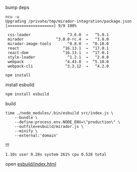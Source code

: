 bump deps 
```
ncu -u
Upgrading /private/tmp/mirador-integration/package.json
[====================] 9/9 100%

 css-loader                ^3.6.0  →   ^5.0.1     
 mirador              ^3.0.0-rc.4  →   ^3.0.0     
 mirador-image-tools       ^0.8.0  →  ^0.10.0     
 react                   ^16.13.1  →  ^17.0.1     
 react-dom               ^16.13.1  →  ^17.0.1     
 style-loader              ^1.2.1  →   ^2.0.0     
 webpack                  ^4.43.0  →  ^5.10.0     
 webpack-cli              ^3.3.12  →   ^4.2.0
 ```

 ```
 npm install
 ```

 install esbuild

 ```
 npm install esbuild
```

build

```
time ./node_modules/.bin/esbuild src/index.js \
    --bundle \
    --define:process.env.NODE_ENV=\"production\" \
    --outfile=esbuild/mirador.js \
    --minify \
    --external:'domain'
```

!!!
```
1.10s user 0.28s system 261% cpu 0.528 total
```


open [esbuild/index.html](http://tilde.club/~atomotic/m3/)
